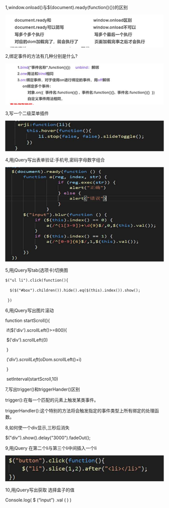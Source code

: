 1,window.onload()与$(document).ready(function(){})的区别

![clip_image002](img/clip_image002.jpg)

2,绑定事件的方法有几种分别是什么?

![clip_image004](img/clip_image004.jpg)

3,写一个二级菜单插件

![clip_image006](img/clip_image006.jpg)

4,用jQuery写出表单验证:手机号,密码字母数字组合

![clip_image008](img/clip_image008.jpg)

5,用jQuery写tab(选项卡)切换图

```
$("ul li").click(function(){

  $($("#box").children()).hide().eq($(this).index()).show();

 })
```

6,用jQuery写出图片滚动

function startScroll(){

​    if($('div').scrollLeft()>=800){

​      $('div').scrollLeft(0)

​        }

​    $('div').scrollLeft($oDom.scrollLeft()+i)

​      }

​    setInterval(startScroll,10)

7,写出trigger()和triggerHander()区别

trigger():在每一个匹配的元素上触发某类事件。

triggerHandler():这个特别的方法将会触发指定的事件类型上所有绑定的处理函数。

8,如何使一个div显示,三秒后消失

$("div").show().delay("3000").fadeOut();

9,用jQuery 在第二个li与第三个li中间插入一个li

![clip_image010](img/clip_image010.jpg)

10,用jQuery写出获取 选择盒子的值

Console.log( $ (“input”) .val ( ) )